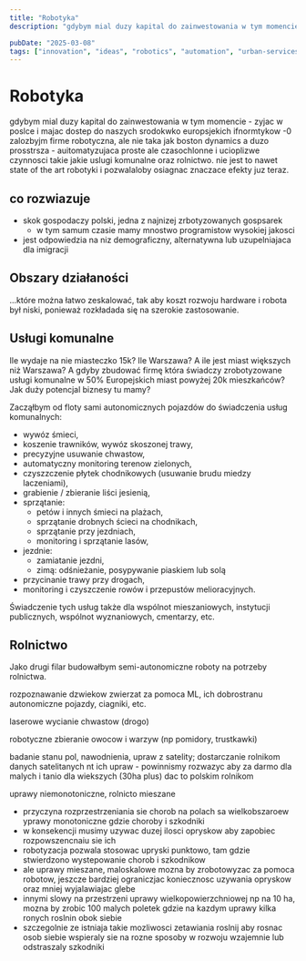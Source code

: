 ```yaml
---
title: "Robotyka"
description: "gdybym mial duzy kapital do zainwestowania w tym momencie - zyjac w poslce i majac dostep do naszych srodokwko europsjekich ifnormtykow -0 zalozbyjm firme robot..."

pubDate: "2025-03-08"
tags: ["innovation", "ideas", "robotics", "automation", "urban-services", "agriculture", "technology"]
---
```


# Robotyka

gdybym mial duzy kapital do zainwestowania w tym momencie - zyjac w poslce i majac dostep do naszych srodokwko europsjekich ifnormtykow -0 zalozbyjm firme robotyczna, ale nie taka jak boston dynamics a duzo prosstrsza - auitomatyzujaca proste ale czasochlonne i ucioplizwe czynnosci takie jakie uslugi komunalne oraz rolnictwo. nie jest to nawet state of the art robotyki i pozwalaloby osiagnac znaczace efekty juz teraz. 

## co rozwiazuje

- skok gospodaczy polski, jedna z najnizej zrbotyzowanych gospsarek
    - w tym samum czasie mamy mnostwo programistow wysokiej jakosci
- jest odpowiedzia na niz demograficzny, alternatywna lub uzupelniajaca dla imigracji

## Obszary działaności 

...które można łatwo zeskalować, tak aby koszt rozwoju hardware i robota był niski, ponieważ rozkładada się na szerokie zastosowanie. 

## Usługi komunalne

Ile wydaje na nie miasteczko 15k? Ile Warszawa? A ile jest miast większych niż Warszawa? A gdyby zbudować firmę która świadczy zrobotyzowane usługi komunalne w 50% Europejskich miast powyżej 20k mieszkańców? Jak duży potencjal biznesy tu mamy?

Zacząłbym od floty sami autonomicznych pojazdów do świadczenia usług komunalnych:
- wywóz śmieci,
- koszenie trawników, wywóz skoszonej trawy,
- precyzyjne usuwanie chwastow,
- automatyczny monitoring terenow zielonych,
- czyszzczenie płytek chodnikowych (usuwanie brudu miedzy laczeniami),
- grabienie / zbieranie liści jesienią,
- sprzątanie:
  - petów i innych śmieci na plażach,
  - sprzątanie drobnych ścieci na chodnikach,
  - sprzątanie przy jezdniach,
  - monitoring i sprzątanie lasów,
- jezdnie:
    - zamiatanie jezdni,
    - zimą: odśnieżanie, posypywanie piaskiem lub solą
- przycinanie trawy przy drogach,
- monitoring i czyszczenie rowów i przepustów melioracyjnych.

Świadczenie tych usług także dla wspólnot mieszaniowych, instytucji publicznych, wspólnot wyznaniowych, cmentarzy, etc.



## Rolnictwo

Jako drugi filar budowałbym semi-autonomiczne roboty na potrzeby rolnictwa. 

rozpoznawanie dzwiekow zwierzat za pomoca ML, ich dobrostranu
autonomiczne pojazdy, ciagniki, etc.

laserowe wycianie chwastow (drogo)

robotyczne zbieranie owocow i warzyw (np pomidory, trustkawki)

badanie stanu pol, nawodnienia, upraw z satelity; dostarczanie rolnikom danych satelitanych nt ich upraw - powinnismy rozwazyc aby za darmo dla malych i tanio dla wiekszych (30ha plus) dac to polskim rolnikom

uprawy niemonotoniczne, rolnicto mieszane
 - przyczyna rozprzestrzeniania sie chorob na polach sa wielkobszaroew yprawy monotoniczne gdzie choroby i szkodniki
 - w konsekencji musimy uzywac duzej ilosci opryskow aby zapobiec rozpowszencnaiu sie ich
 - robotyzacja pozwala stosowac upryski punktowo, tam gdzie stwierdzono wystepowanie chorob i szkodnikow
 - ale uprawy mieszane, maloskalowe mozna by zrobotowyzac za pomoca robotow, jeszcze bardziej ograniczjac koniecznosc uzywania opryskow oraz mniej wyjalawiajac glebe
 - innymi slowy na przestrzeni uprawy wielkopowierzchniowej np na 10 ha, mozna by zrobic 100 malych poletek gdzie na kazdym uprawy kilka ronych roslnin obok siebie
 - szczegolnie ze istniaja takie mozliwosci zetawiania roslnij aby rosnac osob siebie wspieraly sie na rozne sposoby w rozwoju wzajemnie lub odstraszaly szkodniki

